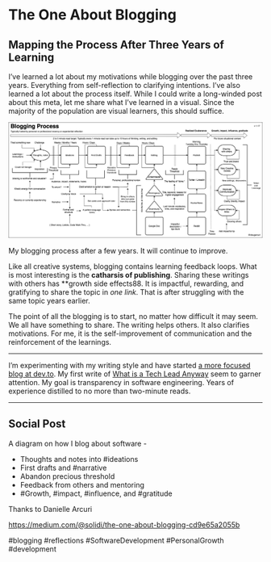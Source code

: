 # The One About Blogging
## Mapping the Process After Three Years of Learning

I’ve learned a lot about my motivations while blogging over the past three years. Everything from self-reflection to clarifying intentions. I’ve also learned a lot about the process itself. While I could write a long-winded post about this meta, let me share what I’ve learned in a visual. Since the majority of the population are visual learners, this should suffice.

![A sequence diagram of my blogging process.](images/19-01.png)

My blogging process after a few years. It will continue to improve.

Like all creative systems, blogging contains learning feedback loops. What is most interesting is the **catharsis of publishing**. Sharing these writings with others has **growth side effects88. It is impactful, rewarding, and gratifying to share the topic in *one link*. That is after struggling with the same topic years earlier.

The point of all the blogging is to start, no matter how difficult it may seem. We all have something to share. The writing helps others. It also clarifies motivations. For me, it is the self-improvement of communication and the reinforcement of the learnings.

* * *

I’m experimenting with my writing style and have started [a more focused blog at dev.to](https://dev.to/solidi). My first write of [What is a Tech Lead Anyway](https://dev.to/solidi/what-is-a-tech-lead-anyway-483p) seem to garner attention. My goal is transparency in software engineering. Years of experience distilled to no more than two-minute reads.

---

## Social Post

A diagram on how I blog about software -

- Thoughts and notes into #ideations
- First drafts and #narrative
- Abandon precious threshold
- Feedback from others and mentoring
- #Growth, #impact, #influence, and #gratitude

Thanks to Danielle Arcuri

https://medium.com/@solidi/the-one-about-blogging-cd9e65a2055b

#blogging #reflections #SoftwareDevelopment #PersonalGrowth #development
